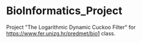 # BioInformatics_Project

Project "The Logarithmic Dynamic Cuckoo Filter" for https://www.fer.unizg.hr/predmet/bio1 class.
